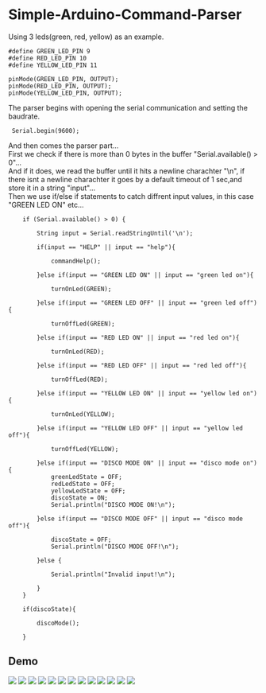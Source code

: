 # Simple-Arduino-Command-Parser
Using 3 leds(green, red, yellow) as an example.
```
#define GREEN_LED_PIN 9
#define RED_LED_PIN 10
#define YELLOW_LED_PIN 11

pinMode(GREEN_LED_PIN, OUTPUT); 
pinMode(RED_LED_PIN, OUTPUT);
pinMode(YELLOW_LED_PIN, OUTPUT);

```
The parser begins with opening the serial communication and setting the baudrate.
```
 Serial.begin(9600);
```

And then comes the parser part...<br>
First we check if there is more than 0 bytes in the buffer "Serial.available() > 0"...<br>
And if it does, we read the buffer until it hits a newline charachter "\n", if there isnt a newline charachter it goes by a default timeout of 1 sec,and store it in a string "input"...<br>
Then we use if/else if statements to catch diffrent input values, in this case "GREEN LED ON" etc...
```
    if (Serial.available() > 0) {

        String input = Serial.readStringUntil('\n'); 

        if(input == "HELP" || input == "help"){

            commandHelp();

        }else if(input == "GREEN LED ON" || input == "green led on"){

            turnOnLed(GREEN);

        }else if(input == "GREEN LED OFF" || input == "green led off"){

            turnOffLed(GREEN);

        }else if(input == "RED LED ON" || input == "red led on"){

            turnOnLed(RED);

        }else if(input == "RED LED OFF" || input == "red led off"){

            turnOffLed(RED);

        }else if(input == "YELLOW LED ON" || input == "yellow led on"){

            turnOnLed(YELLOW);

        }else if(input == "YELLOW LED OFF" || input == "yellow led off"){
            
            turnOffLed(YELLOW);

        }else if(input == "DISCO MODE ON" || input == "disco mode on"){
            greenLedState = OFF;
            redLedState = OFF;
            yellowLedState = OFF;
            discoState = ON;
            Serial.println("DISCO MODE ON!\n");

        }else if(input == "DISCO MODE OFF" || input == "disco mode off"){

            discoState = OFF;
            Serial.println("DISCO MODE OFF!\n");

        }else {

            Serial.println("Invalid input!\n");

        }
    }

    if(discoState){

        discoMode();
        
    }
```

## Demo
![](DemoPics/1.png)
![](DemoPics/2.png)
![](DemoPics/1-1.jpg)
![](DemoPics/3.png)
![](DemoPics/4.png)
![](DemoPics/4-1.jpg)
![](DemoPics/5.png)
![](DemoPics/5-1.jpg)
![](DemoPics/6.png)
![](DemoPics/6-1.jpg)
![](DemoPics/7.png)
![](DemoPics/7-1.gif)
![](DemoPics/8.png)
